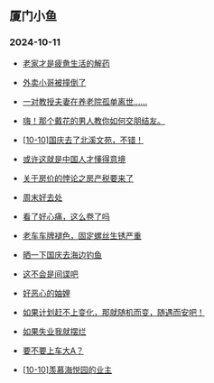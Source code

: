 ## 厦门小鱼 
### 2024-10-11

+ [老家才是疲惫生活的解药](http://bbs.xmfish.com/read-htm-tid-18249901.html)

+ [外卖小哥被撞倒了](http://bbs.xmfish.com/read-htm-tid-18249860.html)

+ [一对教授夫妻在养老院孤单离世……](http://bbs.xmfish.com/read-htm-tid-18249912.html)

+ [嗨！那个戴花的男人教你如何交朋结友。](http://bbs.xmfish.com/read-htm-tid-18249874.html)

+ [[10-10]国庆去了北溪文苑，不错！](http://bbs.xmfish.com/read-htm-tid-18249906.html)

+ [或许这就是中国人才懂得意境](http://bbs.xmfish.com/read-htm-tid-18249896.html)

+ [关于房价的悖论之房产税要来了](http://bbs.xmfish.com/read-htm-tid-18249879.html)

+ [周末好去处](http://bbs.xmfish.com/read-htm-tid-18249858.html)

+ [看了好心痛，这么卷了吗](http://bbs.xmfish.com/read-htm-tid-18249951.html)

+ [老车车牌褪色，固定螺丝生锈严重](http://bbs.xmfish.com/read-htm-tid-18249881.html)

+ [晒一下国庆去海边钓鱼](http://bbs.xmfish.com/read-htm-tid-18249945.html)

+ [这不会是间谍吧](http://bbs.xmfish.com/read-htm-tid-18249922.html)

+ [好恶心的妯娌](http://bbs.xmfish.com/read-htm-tid-18250030.html)

+ [如果计划赶不上变化，那就随机而变，随遇而安吧！](http://bbs.xmfish.com/read-htm-tid-18249925.html)

+ [如果失业我就摆烂](http://bbs.xmfish.com/read-htm-tid-18249976.html)

+ [要不要上车大A？](http://bbs.xmfish.com/read-htm-tid-18250010.html)

+ [[10-10]羡慕海悦园的业主](http://bbs.xmfish.com/read-htm-tid-18249985.html)

